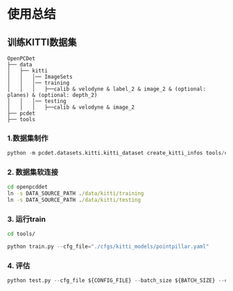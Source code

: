 # 使用总结

## 训练KITTI数据集
```
OpenPCDet
├── data
│   ├── kitti
│   │   │── ImageSets
│   │   │── training
│   │   │   ├──calib & velodyne & label_2 & image_2 & (optional: planes) & (optional: depth_2)
│   │   │── testing
│   │   │   ├──calib & velodyne & image_2
├── pcdet
├── tools
```

### 1.数据集制作
```python 
python -m pcdet.datasets.kitti.kitti_dataset create_kitti_infos tools/cfgs/dataset_configs/kitti_dataset.yaml
```
### 2. 数据集软连接
```cmd
cd openpcddet
ln -s DATA_SOURCE_PATH ./data/kitti/training
ln -s DATA_SOURCE_PATH ./data/kitti/testing
```
### 3. 运行train
```cmd
cd tools/
```
```python
python train.py --cfg_file="./cfgs/kitti_models/pointpillar.yaml"
```

### 4. 评估
```python
python test.py --cfg_file ${CONFIG_FILE} --batch_size ${BATCH_SIZE} --ckpt ${CKPT}
```